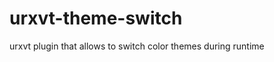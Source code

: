 urxvt-theme-switch
==================

urxvt plugin that allows to switch color themes during runtime
